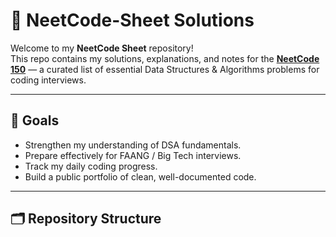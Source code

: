# 🧠 NeetCode-Sheet Solutions

Welcome to my **NeetCode Sheet** repository!  
This repo contains my solutions, explanations, and notes for the **[NeetCode 150](https://neetcode.io/practice)** — a curated list of essential Data Structures & Algorithms problems for coding interviews.

---

## 🚀 Goals
- Strengthen my understanding of DSA fundamentals.
- Prepare effectively for FAANG / Big Tech interviews.
- Track my daily coding progress.
- Build a public portfolio of clean, well-documented code.

---

## 🗂️ Repository Structure

